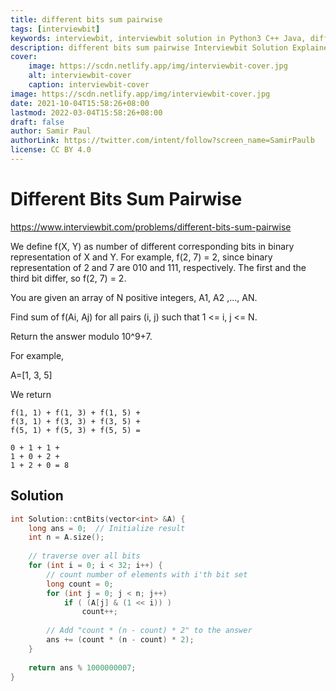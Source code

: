 ```yaml
---
title: different bits sum pairwise
tags: [interviewbit]
keywords: interviewbit, interviewbit solution in Python3 C++ Java, different bits sum pairwise solution
description: different bits sum pairwise Interviewbit Solution Explained
cover:
    image: https://scdn.netlify.app/img/interviewbit-cover.jpg
    alt: interviewbit-cover
    caption: interviewbit-cover
image: https://scdn.netlify.app/img/interviewbit-cover.jpg
date: 2021-10-04T15:58:26+08:00
lastmod: 2022-03-04T15:58:26+08:00
draft: false
author: Samir Paul
authorLink: https://twitter.com/intent/follow?screen_name=SamirPaulb
license: CC BY 4.0
---
```


# Different Bits Sum Pairwise

https://www.interviewbit.com/problems/different-bits-sum-pairwise

We define f(X, Y) as number of different corresponding bits in binary representation of X and Y. For example, f(2, 7) = 2, since binary representation of 2 and 7 are 010 and 111, respectively. The first and the third bit differ, so f(2, 7) = 2.

You are given an array of N positive integers, A1, A2 ,..., AN.

Find sum of f(Ai, Aj) for all pairs (i, j) such that 1 <= i, j <= N.

Return the answer modulo 10^9+7.

For example,

A=[1, 3, 5]

We return
```
f(1, 1) + f(1, 3) + f(1, 5) + 
f(3, 1) + f(3, 3) + f(3, 5) +
f(5, 1) + f(5, 3) + f(5, 5) =

0 + 1 + 1 +
1 + 0 + 2 +
1 + 2 + 0 = 8
```

## Solution

```cpp
int Solution::cntBits(vector<int> &A) {
    long ans = 0;  // Initialize result 
    int n = A.size();
  
    // traverse over all bits 
    for (int i = 0; i < 32; i++) { 
        // count number of elements with i'th bit set 
        long count = 0; 
        for (int j = 0; j < n; j++) 
            if ( (A[j] & (1 << i)) ) 
                count++;
  
        // Add "count * (n - count) * 2" to the answer 
        ans += (count * (n - count) * 2); 
    }
    
    return ans % 1000000007;
}

```

